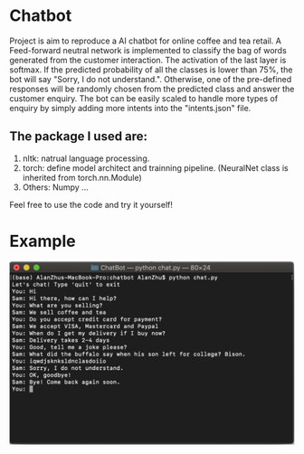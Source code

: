 # Chatbot
Project is aim to reproduce a AI chatbot for online coffee and tea retail. A Feed-forward neutral network is implemented to classify the bag of words generated from the customer interaction. The activation of the last layer is softmax. If the predicted probability of all the classes is lower than 75%, the bot will say "Sorry, I do not understand.". Otherwise, one of the pre-defined responses will be randomly chosen from the predicted class and answer the customer enquiry. The bot can be easily scaled to handle more types of enquiry by simply adding more intents into the "intents.json" file.

## The package I used are:
1. nltk: natrual language processing.
2. torch: define model architect and trainning pipeline. (NeuralNet class is inherited from torch.nn.Module)
3. Others: Numpy ...

Feel free to use the code and try it yourself!

# Example
![ScreenShot](Chatbot.png)
